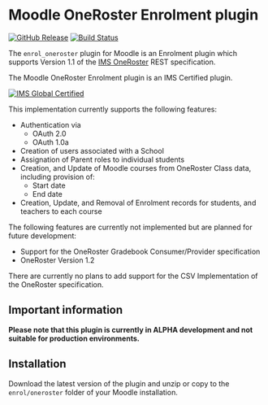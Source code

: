 # Moodle OneRoster Enrolment plugin
[![GitHub Release](https://img.shields.io/github/release/moodlehq/moodle-enrol_oneroster.svg)](https://github.com/moodlehq//moodle-enrol_oneroster/releases)
[![Build Status](https://travis-ci.org/moodlehq/moodle-enrol_oneroster.svg?branch=main)](https://travis-ci.org/moodlehq/moodle-enrol_oneroster)

The `enrol_oneroster` plugin for Moodle is an Enrolment plugin which supports Version 1.1 of the [IMS OneRoster](https://www.imsglobal.org/activity/onerosterlis) REST specification.

The Moodle OneRoster Enrolment plugin is an IMS Certified plugin.

[![IMS Global Certified](https://www.imsglobal.org/sites/default/files/IMSconformancelogoREG.png)](https://www.imscert.org)

This implementation currently supports the following features:

- Authentication via
  - OAuth 2.0
  - OAuth 1.0a
- Creation of users associated with a School
- Assignation of Parent roles to individual students
- Creation, and Update of Moodle courses from OneRoster Class data, including provision of:
  - Start date
  - End date
- Creation, Update, and Removal of Enrolment records for students, and teachers to each course

The following features are currently not implemented but are planned for future development:

- Support for the OneRoster Gradebook Consumer/Provider specification
- OneRoster Version 1.2

There are currently no plans to add support for the CSV Implementation of the OneRoster specification.

## Important information

**Please note that this plugin is currently in ALPHA development and not suitable for production environments.**

## Installation

Download the latest version of the plugin and unzip or copy to the `enrol/oneroster` folder of your Moodle installation.
